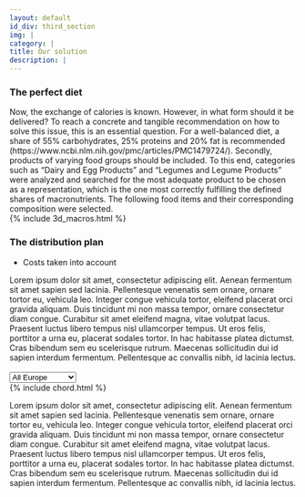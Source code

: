 ```yaml
---
layout: default
id_div: third_section
img: |
category: |
title: Our solution
description: |
---
```

<div class="row">
  <div class="col-sm-1"></div>
  <div class="col-sm-4">
    <h3>The perfect diet</h3>
    Now, the exchange of calories is known. However, in what form should it be delivered? To reach a concrete and tangible recommendation on how to solve this issue, this is an essential question. For a well-balanced diet, a share of 55% carbohydrates, 25% proteins and 20% fat is recommended (https://www.ncbi.nlm.nih.gov/pmc/articles/PMC1479724/). Secondly, products of varying food groups should be included. To this end, categories such as “Dairy and Egg Products” and “Legumes and Legume Products” were analyzed and searched for the most adequate product to be chosen as a representation, which is the one most correctly fulfilling the defined shares of macronutrients. The following food items and their corresponding composition were selected.
  </div>
  <div class="col-sm-6">
    {% include 3d_macros.html %}
  </div>
  <div class="col-sm-1"></div>
</div>

<div class="row">
  <div class="col-sm-1"></div>
  <div class="col-sm-10">
    <h3>The distribution plan</h3>
    <ul>
      <li>Costs taken into account</li>
    </ul>
    Lorem ipsum dolor sit amet, consectetur adipiscing elit. Aenean fermentum sit amet sapien sed lacinia. Pellentesque venenatis sem ornare, ornare tortor eu, vehicula leo. Integer congue vehicula tortor, eleifend placerat orci gravida aliquam. Duis tincidunt mi non massa tempor, ornare consectetur diam congue. Curabitur sit amet eleifend magna, vitae volutpat lacus. Praesent luctus libero tempus nisl ullamcorper tempus. Ut eros felis, porttitor a urna eu, placerat sodales tortor. In hac habitasse platea dictumst. Cras bibendum sem eu scelerisque rutrum. Maecenas sollicitudin dui id sapien interdum fermentum. Pellentesque ac convallis nibh, id lacinia lectus.
  </div>
  <div class="col-sm-1"></div>
</div>

<br/>

<div class="row">
  <div class="col-sm-1"></div>
  <div class="col-sm-1">
    <select id="chord_countries">
      <option value="Europe" selected>All Europe</option>
      <option value="France">France</option>
      <option value="Germany">Germany</option>
      <option value="Italy">Italy</option>
      <option value="Spain">Spain</option>
      <option value="UK">United Kingdom</option>
    </select>
  </div>
  <div class="col-sm-5" id="chord_box">
    <div id="Europe_chord">
      {% include chord.html %}
    </div>
    <div id="France_chord" style="display:none">
      {% include chord_fr.html %}
    </div>
    <div id="Germany_chord" style="display:none">
      {% include chord_ge.html %}
    </div>
    <div id="Italy_chord" style="display:none">
      {% include chord_it.html %}
    </div>
    <div id="Spain_chord" style="display:none">
      {% include chord_es.html %}
    </div>
    <div id="UK_chord" style="display:none">
      {% include chord_uk.html %}
    </div>
  </div>
  <div class="col-sm-3">
    <p>Lorem ipsum dolor sit amet, consectetur adipiscing elit. Aenean fermentum sit amet sapien sed lacinia. Pellentesque venenatis sem ornare, ornare tortor eu, vehicula leo. Integer congue vehicula tortor, eleifend placerat orci gravida aliquam. Duis tincidunt mi non massa tempor, ornare consectetur diam congue. Curabitur sit amet eleifend magna, vitae volutpat lacus. Praesent luctus libero tempus nisl ullamcorper tempus. Ut eros felis, porttitor a urna eu, placerat sodales tortor. In hac habitasse platea dictumst. Cras bibendum sem eu scelerisque rutrum. Maecenas sollicitudin dui id sapien interdum fermentum. Pellentesque ac convallis nibh, id lacinia lectus. </p>
  </div>
  <div class="col-sm-1"></div>
</div>


<!-- </script> -->

<script>
$(document).ready(function() {

  $(".bk-toolbar").parent().css('backgroundColor', '#f8f8f8');
  active_chord = "#Europe_chord";
  $('#chord_countries').change(function(){

    $(active_chord).hide();
    active_chord = "#".concat($('#chord_countries').val(), "_chord");
    $(active_chord).show();
    
  })
});
</script>
